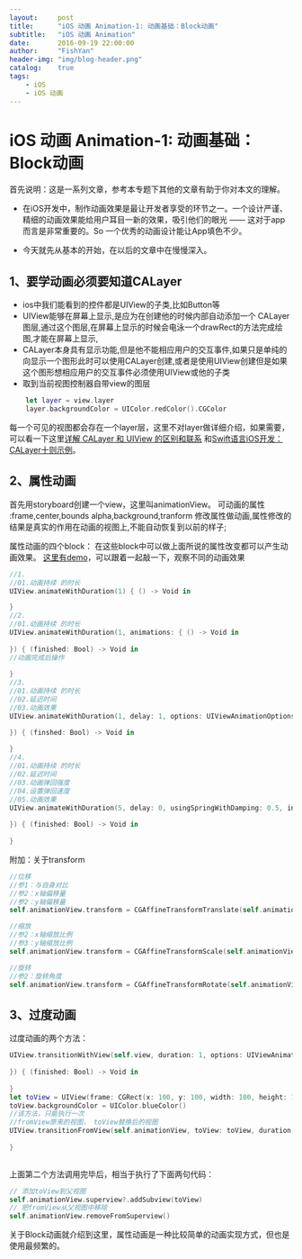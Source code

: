 ```yaml
---
layout:     post
title:      "iOS 动画 Animation-1: 动画基础：Block动画"
subtitle:   "iOS 动画 Animation"
date:       2016-09-19 22:00:00
author:     "FishYan"
header-img: "img/blog-header.png" 
catalog:    true
tags:
    - iOS
    - iOS 动画
---
```


# iOS 动画 Animation-1: 动画基础：Block动画

首先说明：这是一系列文章，参考本专题下其他的文章有助于你对本文的理解。
- 在iOS开发中，制作动画效果是最让开发者享受的环节之一。一个设计严谨、精细的动画效果能给用户耳目一新的效果，吸引他们的眼光 —— 这对于app而言是非常重要的。So 一个优秀的动画设计能让App填色不少。

- 今天就先从基本的开始，在以后的文章中在慢慢深入。

##  1、要学动画必须要知道CALayer

- ios中我们能看到的控件都是UIView的子类,比如Button等
- UIView能够在屏幕上显示,是应为在创建他的时候内部自动添加一个  CALayer图层,通过这个图层,在屏幕上显示的时候会电泳一个drawRect的方法完成绘图,才能在屏幕上显示,
- CALayer本身具有显示功能,但是他不能相应用户的交互事件,如果只是单纯的向显示一个图形此时可以使用CALayer创建,或者是使用UIView创建但是如果这个图形想相应用户的交互事件必须使用UIView或他的子类
- 取到当前视图控制器自带view的图层
```swift
	let layer = view.layer
    layer.backgroundColor = UIColor.redColor().CGColor
```
每一个可见的视图都会存在一个layer层，这里不对layer做详细介绍，如果需要，可以看一下这里[详解 CALayer 和 UIView 的区别和联系](http://blog.csdn.net/fish_yan_/article/details/50826038%20%E8%AF%A6%E8%A7%A3%20CALayer%20%E5%92%8C%20UIView%20%E7%9A%84%E5%8C%BA%E5%88%AB%E5%92%8C%E8%81%94%E7%B3%BB) 和[Swift语言iOS开发：CALayer十则示例](http://blog.csdn.net/fish_yan_/article/details/50826007)。

## 2、属性动画
首先用storyboard创建一个view，这里叫animationView。
可动画的属性 :frame,center,bounds alpha,background,tranform
修改属性做动画,属性修改的结果是真实的作用在动画的视图上,不能自动恢复到以前的样子;

属性动画的四个block：
在这些block中可以做上面所说的属性改变都可以产生动画效果。
[这里有demo](https://github.com/fish-yan/Animation1)，可以跟着一起敲一下，观察不同的动画效果

```swift
//1.
//01.动画持续 的时长
UIView.animateWithDuration(1) { () -> Void in

}
//2.
//01.动画持续 的时长
UIView.animateWithDuration(1, animations: { () -> Void in
            
}) { (finished: Bool) -> Void in
//动画完成后操作
                
}
//3.
//01.动画持续 的时长
//02.延迟时间
//03.动画效果
UIView.animateWithDuration(1, delay: 1, options: UIViewAnimationOptions.AllowUserInteraction, animations: { () -> Void in

}) { (finshed: Bool) -> Void in
                
}
//4.
//01.动画持续 的时长
//02.延迟时间
//03.动画弹回强度
//04.设置弹回速度
//05.动画效果
UIView.animateWithDuration(5, delay: 0, usingSpringWithDamping: 0.5, initialSpringVelocity: 20, options: UIViewAnimationOptions.TransitionNone, animations: { () -> Void in
           
}) { (finished: Bool) -> Void in
                
}
```
附加：关于transform
```swift
//位移
//参1：与自身对比
//参2：x轴偏移量
//参2：y轴偏移量
self.animationView.transform = CGAffineTransformTranslate(self.animationView.transform, 10, 50)

//缩放
//参2：x轴缩放比例
//参3：y轴缩放比例
self.animationView.transform = CGAffineTransformScale(self.animationView.transform, 0.5, 0.5);

//旋转
//参2：旋转角度
self.animationView.transform = CGAffineTransformRotate(self.animationView.transform, CGFloat(M_PI))
```
## 3、过度动画

过度动画的两个方法：
```swift
UIView.transitionWithView(self.view, duration: 1, options: UIViewAnimationOptions.TransitionNone, animations: { () -> Void in
        
}) { (finished: Bool) -> Void in
        
}
let toView = UIView(frame: CGRect(x: 100, y: 100, width: 100, height: 100))
toView.backgroundColor = UIColor.blueColor()
//该方法，只能执行一次
//fromView原来的视图， toView替换后的视图
UIView.transitionFromView(self.animationView, toView: toView, duration: 1, options: UIViewAnimationOptions.TransitionNone) { (finished: Bool) -> Void in
            
}   
   
```
上面第二个方法调用完毕后，相当于执行了下面两句代码：
```swift     
// 添加toView到父视图
self.animationView.superview?.addSubview(toView)
// 把fromView从父视图中移除
self.animationView.removeFromSuperview() 
```

关于Block动画就介绍到这里，属性动画是一种比较简单的动画实现方式，但也是使用最频繁的。

